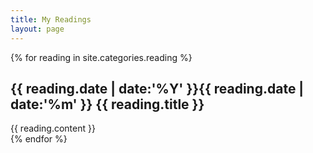 ```yaml
---
title: My Readings
layout: page
---
```


<div id="reading-list">
{% for reading in site.categories.reading %}
<section class="reading">
    <h2  class="reading-title"><span><time datetime="{{ reading.date | date:"%Y-%m-%d" }}" title="{{ reading.date | date:"%Y-%m-%d" }}"><span class="y">{{ reading.date | date:'%Y' }}</span><span class="m">{{ reading.date | date:'%m' }}</span></time></span> {{ reading.title }}</h2>
    <div class="reading-content">
    {{ reading.content }}
    </div>
</section>
{% endfor %}
</div>
